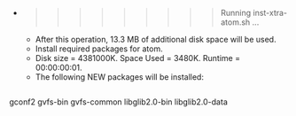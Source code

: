 * >>>>>>>>> Running inst-xtra-atom.sh ...
  * After this operation, 13.3 MB of additional disk space will be used.
  * Install required packages for atom.
  * Disk size = 4381000K. Space Used = 3480K. Runtime = 00:00:00:01.
  * The following NEW packages will be installed:
  ```bash
gconf2 gvfs-bin gvfs-common libglib2.0-bin libglib2.0-data
  ```
